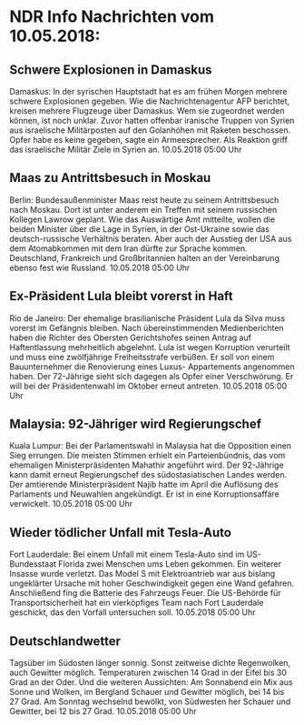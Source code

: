 # NDR Info Nachrichten vom 10.05.2018:


## Schwere Explosionen in Damaskus
Damaskus: In der syrischen Hauptstadt hat es am frühen Morgen mehrere schwere Explosionen gegeben. Wie die Nachrichtenagentur AFP berichtet, kreisen mehrere Flugzeuge über Damaskus. Wem sie zugeordnet werden können, ist noch unklar. Zuvor hatten offenbar iranische Truppen von Syrien aus israelische Militärposten auf den Golanhöhen mit Raketen beschossen. Opfer habe es keine gegeben, sagte ein Armeesprecher. Als Reaktion griff das israelische Militär Ziele in Syrien an. 10.05.2018 05:00 Uhr 

## Maas zu Antrittsbesuch in Moskau
Berlin: Bundesaußenminister Maas reist heute zu seinem Antrittsbesuch nach Moskau. Dort ist unter anderem ein Treffen mit seinem russischen Kollegen Lawrow geplant. Wie das Auswärtige Amt mitteilte, wollen die beiden Minister über die Lage in Syrien, in der Ost-Ukraine sowie das deutsch-russische Verhältnis beraten. Aber auch der Ausstieg der USA aus dem Atomabkommen mit dem Iran dürfte zur Sprache kommen. Deutschland, Frankreich und Großbritannien halten an der Vereinbarung ebenso fest wie Russland. 10.05.2018 05:00 Uhr 

## Ex-Präsident Lula bleibt vorerst in Haft
Rio de Janeiro: Der ehemalige brasilianische Präsident Lula da Silva muss vorerst im Gefängnis bleiben. Nach übereinstimmenden Medienberichten haben die Richter des Obersten Gerichtshofes seinen Antrag auf Haftentlassung mehrheitlich abgelehnt. Lula ist wegen Korruption verurteilt und muss eine zwölfjährige Freiheitsstrafe verbüßen. Er soll von einem Bauunternehmer die Renovierung eines Luxus- Appartements angenommen haben. Der 72-Jährige sieht sich dagegen als Opfer einer Verschwörung. Er will bei der Präsidentenwahl im Oktober erneut antreten. 10.05.2018 05:00 Uhr 

## Malaysia: 92-Jähriger wird Regierungschef
Kuala Lumpur: Bei der Parlamentswahl in Malaysia hat die Opposition einen Sieg errungen. Die meisten Stimmen erhielt ein Parteienbündnis, das vom ehemaligen Ministerpräsidenten Mahathir angeführt wird. Der 92-Jährige kann damit erneut Regierungschef des südostasiatischen Landes werden. Der amtierende Ministerpräsident Najib hatte im April die Auflösung des Parlaments und Neuwahlen angekündigt. Er ist in eine Korruptionsaffäre verwickelt. 10.05.2018 05:00 Uhr 

## Wieder tödlicher Unfall mit Tesla-Auto
Fort Lauderdale: Bei einem Unfall mit einem Tesla-Auto sind im US-Bundesstaat Florida zwei Menschen ums Leben gekommen. Ein weiterer Insasse wurde verletzt. Das Model S mit Elektroantrieb war aus bislang ungeklärter Ursache mit hoher Geschwindigkeit gegen eine Wand gefahren. Anschließend fing die Batterie des Fahrzeugs Feuer. Die US-Behörde für Transportsicherheit hat ein vierköpfiges Team nach Fort Lauderdale geschickt, das den Vorfall untersuchen soll. 10.05.2018 05:00 Uhr 

## Deutschlandwetter
Tagsüber im Südosten länger sonnig. Sonst zeitweise dichte Regenwolken, auch Gewitter möglich. Temperaturen zwischen 14 Grad in der Eifel bis 30 Grad an der Oder. Und die weiteren Aussichten: Am Sonnabend ein Mix aus Sonne und Wolken, im Bergland Schauer und Gewitter möglich, bei 14 bis 27 Grad. Am Sonntag wechselnd bewölkt, von Südwesten her Schauer und Gewitter, bei 12 bis 27 Grad. 10.05.2018 05:00 Uhr 
